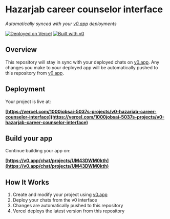 # Hazarjab career counselor interface

*Automatically synced with your [v0.app](https://v0.app) deployments*

[![Deployed on Vercel](https://img.shields.io/badge/Deployed%20on-Vercel-black?style=for-the-badge&logo=vercel)](https://vercel.com/1000jobsai-5037s-projects/v0-hazarjab-career-counselor-interface)
[![Built with v0](https://img.shields.io/badge/Built%20with-v0.app-black?style=for-the-badge)](https://v0.app/chat/projects/UM43DWM0kth)

## Overview

This repository will stay in sync with your deployed chats on [v0.app](https://v0.app).
Any changes you make to your deployed app will be automatically pushed to this repository from [v0.app](https://v0.app).

## Deployment

Your project is live at:

**[https://vercel.com/1000jobsai-5037s-projects/v0-hazarjab-career-counselor-interface](https://vercel.com/1000jobsai-5037s-projects/v0-hazarjab-career-counselor-interface)**

## Build your app

Continue building your app on:

**[https://v0.app/chat/projects/UM43DWM0kth](https://v0.app/chat/projects/UM43DWM0kth)**

## How It Works

1. Create and modify your project using [v0.app](https://v0.app)
2. Deploy your chats from the v0 interface
3. Changes are automatically pushed to this repository
4. Vercel deploys the latest version from this repository
